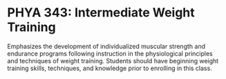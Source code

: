 # PHYA 343: Intermediate Weight Training

Emphasizes the development of individualized muscular strength and endurance programs following instruction in the physiological principles and techniques of weight training. Students should have beginning weight training skills, techniques, and knowledge prior to enrolling in this class.